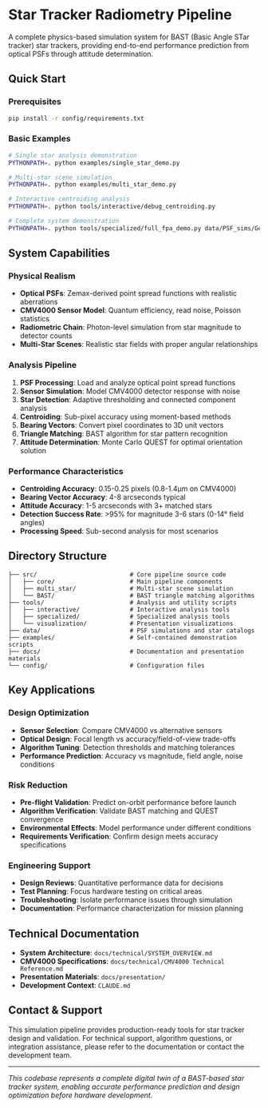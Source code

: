 # Star Tracker Radiometry Pipeline

A complete physics-based simulation system for BAST (Basic Angle STar tracker) star trackers, providing end-to-end performance prediction from optical PSFs through attitude determination.

## Quick Start

### Prerequisites
```bash
pip install -r config/requirements.txt
```

### Basic Examples
```bash
# Single star analysis demonstration
PYTHONPATH=. python examples/single_star_demo.py

# Multi-star scene simulation
PYTHONPATH=. python examples/multi_star_demo.py

# Interactive centroiding analysis
PYTHONPATH=. python tools/interactive/debug_centroiding.py

# Complete system demonstration
PYTHONPATH=. python tools/specialized/full_fpa_demo.py data/PSF_sims/Gen_1/0_deg.txt --magnitude 3.0
```

## System Capabilities

### Physical Realism
- **Optical PSFs**: Zemax-derived point spread functions with realistic aberrations
- **CMV4000 Sensor Model**: Quantum efficiency, read noise, Poisson statistics
- **Radiometric Chain**: Photon-level simulation from star magnitude to detector counts
- **Multi-Star Scenes**: Realistic star fields with proper angular relationships

### Analysis Pipeline
1. **PSF Processing**: Load and analyze optical point spread functions
2. **Sensor Simulation**: Model CMV4000 detector response with noise
3. **Star Detection**: Adaptive thresholding and connected component analysis
4. **Centroiding**: Sub-pixel accuracy using moment-based methods
5. **Bearing Vectors**: Convert pixel coordinates to 3D unit vectors
6. **Triangle Matching**: BAST algorithm for star pattern recognition
7. **Attitude Determination**: Monte Carlo QUEST for optimal orientation solution

### Performance Characteristics
- **Centroiding Accuracy**: 0.15-0.25 pixels (0.8-1.4µm on CMV4000)
- **Bearing Vector Accuracy**: 4-8 arcseconds typical
- **Attitude Accuracy**: 1-5 arcseconds with 3+ matched stars
- **Detection Success Rate**: >95% for magnitude 3-6 stars (0-14° field angles)
- **Processing Speed**: Sub-second analysis for most scenarios

## Directory Structure

```
├── src/                          # Core pipeline source code
│   ├── core/                     # Main pipeline components
│   ├── multi_star/               # Multi-star scene simulation
│   └── BAST/                     # BAST triangle matching algorithms
├── tools/                        # Analysis and utility scripts
│   ├── interactive/              # Interactive analysis tools
│   ├── specialized/              # Specialized analysis tools
│   └── visualization/            # Presentation visualizations
├── data/                         # PSF simulations and star catalogs
├── examples/                     # Self-contained demonstration scripts
├── docs/                         # Documentation and presentation materials
└── config/                       # Configuration files
```

## Key Applications

### Design Optimization
- **Sensor Selection**: Compare CMV4000 vs alternative sensors
- **Optical Design**: Focal length vs accuracy/field-of-view trade-offs
- **Algorithm Tuning**: Detection thresholds and matching tolerances
- **Performance Prediction**: Accuracy vs magnitude, field angle, noise conditions

### Risk Reduction
- **Pre-flight Validation**: Predict on-orbit performance before launch
- **Algorithm Verification**: Validate BAST matching and QUEST convergence
- **Environmental Effects**: Model performance under different conditions
- **Requirements Verification**: Confirm design meets accuracy specifications

### Engineering Support
- **Design Reviews**: Quantitative performance data for decisions
- **Test Planning**: Focus hardware testing on critical areas
- **Troubleshooting**: Isolate performance issues through simulation
- **Documentation**: Performance characterization for mission planning

## Technical Documentation

- **System Architecture**: `docs/technical/SYSTEM_OVERVIEW.md`
- **CMV4000 Specifications**: `docs/technical/CMV4000 Technical Reference.md`
- **Presentation Materials**: `docs/presentation/`
- **Development Context**: `CLAUDE.md`

## Contact & Support

This simulation pipeline provides production-ready tools for star tracker design and validation. For technical support, algorithm questions, or integration assistance, please refer to the documentation or contact the development team.

---

*This codebase represents a complete digital twin of a BAST-based star tracker system, enabling accurate performance prediction and design optimization before hardware development.*